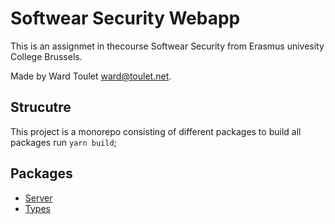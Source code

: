 # Softwear Security Webapp

This is an assignmet in thecourse Softwear Security
from Erasmus univesity College Brussels.

Made by Ward Toulet <ward@toulet.net>.

## Strucutre

This project is a monorepo consisting of different packages
to build all packages run `yarn build`;

## Packages

- [Server](./packages/server/README.md)
- [Types](./packages/server/README.md)
